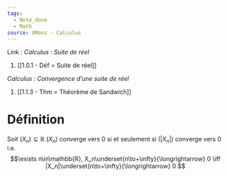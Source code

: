 ```yaml
---
tags:
  - Note_done
  - Math
source: UMons - Calculus
---
```


Link :
_Calculus : Suite de réel_
1. [[1.0.1 - Déf = Suite de réel]]

_Calculus : Convergence d’une suite de réel_
1. [[1.1.3 - Thm = Théorème de Sandwich]]

# Définition
Soit $(X_n) \subseteq \mathbb{R}$
$(X_n)$ converge vers 0 si et seulement si $(|X_n|)$ converge vers 0 i.e. $$\exists n\in\mathbb{R}, X_n\underset{n\to+\infty}{\longrightarrow} 0 \iff |X_n|\underset{n\to+\infty}{\longrightarrow} 0 $$